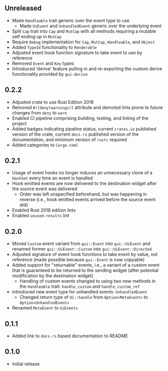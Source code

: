 Unreleased
----------
- Made `Handleable` trait generic over the event type to use
  - Made `UiEvent` and `UnhandledEvent` generic over the underlying event
- Split `Cap` trait into `Cap` and `MutCap` with all methods requiring
  a mutable self ending up in `MutCap`
- Require `Debug` implementation for `Cap`, `MutCap`, `Handleable`, and
  `Object`
- Added `TypeId` functionality to `Renderable`
- Adjusted event hook function signature to take event to use by
  reference
- Removed `Event` and `Key` types
- Introduced 'derive' feature pulling in and re-exporting the custom
  derive functionality provided by `gui-derive`


0.2.2
-----
- Adjusted crate to use Rust Edition 2018
- Removed `#![deny(warnings)]` attribute and demoted lints prone to
  future changes from `deny` to `warn`
- Enabled CI pipeline comprising building, testing, and linting of the
  project
- Added badges indicating pipeline status, current `crates.io` published
  version of the crate, current `docs.rs` published version of the
  documentation, and minimum version of `rustc` required
- Added categories to `Cargo.toml`


0.2.1
-----
- Usage of event hooks no longer induces an unnecessary clone of a
  `HashSet` every time an event is handled
- Hook emitted events are now delivered to the destination widget after
  the source event was delivered
  - Order was left unspecified beforehand, but was happening in reverse
    (i.e., hook emitted events arrived before the source event did)
- Enabled Rust 2018 edition lints
- Enabled `unused-results` lint


0.2.0
-----
- Moved `Custom` event variant from `gui::Event` into `gui::UiEvent` and
  renamed former `gui::UiEvent::Custom` into `gui::UiEvent::Directed`
- Adjusted signature of event hook functions to take event by value, not
  reference (made possible because `gui::Event` is now copyable)
- Added support for "returnable" events, i.e., a variant of a custom
  event that is guaranteed to be returned to the sending widget (after
  potential modification by the destination widget)
  - Handling of custom events changed to using two new methods in the
    `Handleable` trait: `handle_custom` and `handle_custom_ref`
- Introduced new event type for unhandled events: `UnhandledEvent`
  - Changed return type of `Ui::handle` from `Option<MetaEvent>` to
    `Option<UnhandledEvent>`
- Renamed `MetaEvent` to `UiEvents`


0.1.1
-----
- Added link to `docs.rs` based documentation to README


0.1.0
-----
- Initial release
